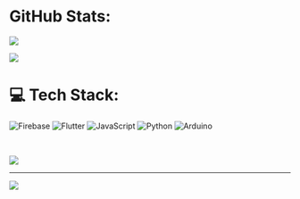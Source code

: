 


# GitHub Stats:

![](https://github-readme-streak-stats.herokuapp.com/?user=musasevgane&theme=gruvbox&hide_border=true)<br/>

![](https://github-readme-stats.vercel.app/api/top-langs/?username=musasevgane&theme=gruvbox&hide_border=true&include_all_commits=false&count_private=false&layout=compact)<br/>



# 💻 Tech Stack:
![Firebase](https://img.shields.io/badge/firebase-%23039BE5.svg?style=for-the-badge&logo=firebase) 
![Flutter](https://img.shields.io/badge/Flutter-%2302569B.svg?style=for-the-badge&logo=Flutter&logoColor=white) 
![JavaScript](https://img.shields.io/badge/javascript-%23323330.svg?style=for-the-badge&logo=javascript&logoColor=%23F7DF1E)
![Python](https://img.shields.io/badge/python-3670A0?style=for-the-badge&logo=python&logoColor=ffdd54) 
![Arduino](https://img.shields.io/badge/-Arduino-00979D?style=for-the-badge&logo=Arduino&logoColor=white)

<br/>

 

[![](https://gtce.itsvg.in/api?username=musasevgane)](https://github.com/VishwaGauravIn/github-twitter-card-embed)

---
[![](https://visitcount.itsvg.in/api?id=musasevgane&icon=0&color=0)](https://visitcount.itsvg.in)
